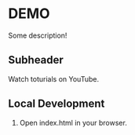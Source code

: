 # DEMO

Some description!

## Subheader

Watch toturials on YouTube.

## Local Development

1. Open index.html in your browser.
